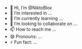 - 👋 Hi, I’m @NiktoBlox
- 👀 I’m interested in ...
- 🌱 I’m currently learning ...
- 💞️ I’m looking to collaborate on ...
- 📫 How to reach me ...
- 😄 Pronouns: ...
- ⚡ Fun fact: ...

<!---
NiktoBlox/NiktoBlox is a ✨ special ✨ repository because its `README.md` (this file) appears on your GitHub profile.
You can click the Preview link to take a look at your changes.
--->
